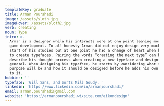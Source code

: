 ```yaml
---
templateKey: graduate
title: Arman Pourshadi
image: /assets/sloth.jpg
imageHover: /assets/sloth2.jpg
verb: Creating
noun: Type
intro: >-
  Arman is a designer while his interests were at one point leaning more toward
  game development. To all honesty Arman did not enjoy design very much at the
  start of his studies but at one point he had a change of heart when he begun
  to create typefaces. Pairing the words “creating the next type” can be used to
  describe his thought process when creating a new typeface and designing in
  general. When designing his typeface, he starts by considering what its
  purpose will be and how it should be designed before he adds his own character
  to it. 
hobbies: ''
typeface: 'Gill Sans, and Sorts Mill Goudy. '
linkedin: 'https://www.linkedin.com/in/armanpourshadi/'
email: arman.pourshadi@gmail.com
website: 'https://armanpourshadi.wixsite.com/aikondesign'
---
```


